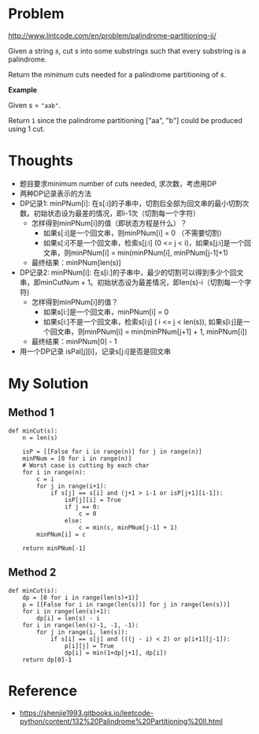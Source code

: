 # Problem

http://www.lintcode.com/en/problem/palindrome-partitioning-ii/

Given a string *s*, cut *s* into some substrings such that every substring is a palindrome.

Return the *minimum* cuts needed for a palindrome partitioning of *s*. 

**Example**

Given s = ```"aab"```. 

Return ```1``` since the palindrome partitioning ["aa", "b"] could be produced using 1 cut. 

# Thoughts

- 题目要求minimum number of cuts needed, 求次数，考虑用DP
- 两种DP记录表示的方法
- DP记录1: minPNum[i]: 在s[:i]的子串中，切割后全部为回文串的最小切割次数。初始状态设为最差的情况，即i-1次（切割每一个字符）
    - 怎样得到minPNum[i]的值（即状态方程是什么）？
        - 如果s[:i]是一个回文串，则minPNum[i] = 0 （不需要切割）
        - 如果s[:i]不是一个回文串，检索s[j:i] (0 <= j < i)，如果s[j:i]是一个回文串，则minPNum[i] = min(minPNum[i], minPNum[j-1]+1)
    - 最终结果：minPNum[len(s)]
- DP记录2: minPNum[i]: 在s[i:]的子串中，最少的切割可以得到多少个回文串，即minCutNum + 1。初始状态设为最差情况，即len(s)-i（切割每一个字符)
    - 怎样得到minPNum[i]的值？
        - 如果s[i:]是一个回文串，minPNum[i] = 0
        - 如果s[i:]不是一个回文串，检索s[i:j] ( i <= j < len(s)), 如果s[i:j]是一个回文串，则minPNum[i] = min(minPNum[j+1] + 1, minPNum[i])
    - 最终结果：minPNum[0] - 1
- 用一个DP记录 isPal[j][i]，记录s[j:i]是否是回文串

# My Solution

## Method 1

```
def minCut(s):
    n = len(s)

    isP = [[False for i in range(n)] for j in range(n)]
    minPNum = [0 for i in range(n)]
    # Worst case is cutting by each char
    for i in range(n):
        c = i
        for j in range(i+1):
            if s[j] == s[i] and (j+1 > i-1 or isP[j+1][i-1]):
                isP[j][i] = True
                if j == 0:
                    c = 0
                else:
                    c = min(c, minPNum[j-1] + 1)
        minPNum[i] = c

    return minPNum[-1]
```

## Method 2

```
def minCut(s):
    dp = [0 for i in range(len(s)+1)]
    p = [[False for i in range(len(s))] for j in range(len(s))]
    for i in range(len(s)+1):
        dp[i] = len(s) - i
    for i in range(len(s)-1, -1, -1):
        for j in range(i, len(s)):
            if s[i] == s[j] and (((j - i) < 2) or p[i+1][j-1]):
                p[i][j] = True
                dp[i] = min(1+dp[j+1], dp[i])
    return dp[0]-1
```

# Reference

- https://shenjie1993.gitbooks.io/leetcode-python/content/132%20Palindrome%20Partitioning%20II.html

